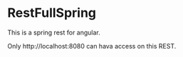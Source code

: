# RestFullSpring
This is a spring rest for angular.

Only http://localhost:8080 can hava access on this REST.